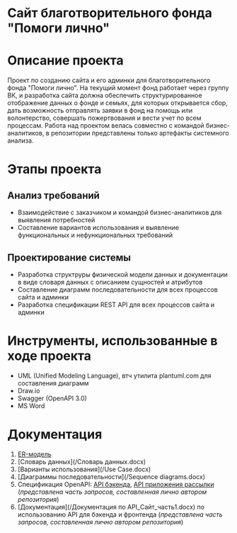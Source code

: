 # Сайт благотворительного фонда "Помоги лично"

# Описание проекта
Проект по созданию сайта и его админки для благотворительного фонда "Помоги лично". На текущий момент фонд работает через группу ВК, и разработка сайта должна обеспечить структурированное отображение данных о фонде и семьях, для которых открывается сбор, дать возможность отправлять заявки в фонд на помощь или волонтерство, совершать пожертвования и вести учет по всем процессам.
Работа над проектом велась совместно с командой бизнес-аналитиков, в репозитории представлены только артефакты системного анализа.

# Этапы проекта
## Анализ требований
- Взаимодействие с заказчиком и командой бизнес-аналитиков для выявления потребностей
- Составление вариантов использования и выявление функциональных и нефункциональных требований
## Проектирование системы
- Разработка структруры физической модели данных и документации в виде словаря данных с описанием сущностей и атрибутов
- Составление диаграмм последовательности для всех процессов сайта и админки
- Разработка спецификации REST API для всех процессов сайта и админки

# Инструменты, использованные в ходе проекта
- UML (Unified Modeling Language), втч утилита plantuml.com для составления диаграмм
- Draw.io
- Swagger (OpenAPI 3.0)
- MS Word

# Документация
1. [ER-модель](Физическая_модель_данных.drawio)
2. [Словарь данных](/Словарь данных.docx)
3. [Варианты использования](/Use Case.docx)
4. [Диаграммы последовательности](/Sequence diagrams.docx)
5. Спецификация OpenAPI: [API бэкенда](/openapi3_0_Сайт_часть1.json), [API приложения рассылки](/openapi3_0_Notisend.json) (_представлена часть запросов, составленная лично автором репозитория_)
6. [Документация](/Документация по API_Сайт_часть1.docx) по использованию API для бэкенда и фронтенда (_представлена часть запросов, составленная лично автором репозитория_)
